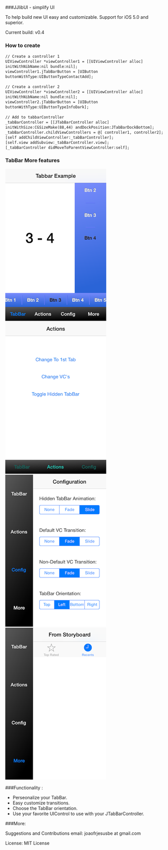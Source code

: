 ###JJlibUI - simplify UI

To help build new UI easy and customizable.
Support for iOS 5.0 and superior.

Current build: v0.4


### How to create

	// Create a controller 1
	UIViewController *viewController1 = [[UIViewController alloc] initWithNibName:nil bundle:nil];
    viewController1.jTabBarButton = [UIButton buttonWithType:UIButtonTypeContactAdd];

	// Create a controller 2
    UIViewController *viewController2 = [[UIViewController alloc] initWithNibName:nil bundle:nil];
    viewController2.jTabBarButton = [UIButton buttonWithType:UIButtonTypeInfoDark];

    // Add to tabbarController
	_tabBarController = [[JTabBarController alloc] initWithSize:CGSizeMake(88,44) andDockPosition:JTabBarDockBottom];
    _tabBarController.childViewControllers = @[ controller1, controller2];
    [self addChildViewController:_tabBarController];
    [self.view addSubview:_tabBarController.view];
    [_tabBarController didMoveToParentViewController:self];

### TabBar More features
![Screenshots](Screenshots/Screenshot1.png "Screenshot1")
![Screenshots](Screenshots/Screenshot2.png "Screenshot2")
![Screenshots](Screenshots/Screenshot3.png "Screenshot3")
![Screenshots](Screenshots/Screenshot4.png "Screenshot3")


###Functionality :
 - Perseonalize your TabBar.
 - Easy customize transitions.
 - Choose the TabBar orientation.
 - Use your favorite UIControl to use with your JTabBarController.	

###More:

Suggestions and Contributions email: joaofrjesusbe at gmail.com

License: MIT License
